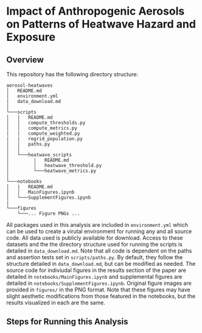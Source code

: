 # Impact of Anthropogenic Aerosols on Patterns of Heatwave Hazard and Exposure

## Overview

This repository has the following directory structure:
```
aerosol-heatwaves
│   README.md
│   environment.yml
|   data_download.md
│
└───scripts
│   |   README.md
│   │   compute_thresholds.py
│   │   compute_metrics.py
|   |   compute_weighted.py
|   |   regrid_population.py
│   │   paths.py
│   │
│   └───heatwave_scripts
│         |   README.md
│         │   heatwave_threshold.py
│         └───heatwave_metrics.py
│   
└───notebooks
│   |   README.md
│   │   MainFigures.ipynb
│   └───SupplementFigures.ipynb
|
└───figures
    └───... Figure PNGs ...
```
All packages used in this analysis are included in `environment.yml` which can be used to create a virutal environment for running any and all source code.
All data used is publicly available for download. Access to these datasets and the the directory structure used for running the scripts is detailed in `data_download.md`. Note that all code is dependent on the paths and assertion tests set in `scripts/paths.py`. By default, they follow the structure detailed in `data_download.md`, but can be modified as needed.
The source code for indiviudal figures in the results section of the paper are detailed in `notebooks/MainFigures.ipynb` and supplemental figures are detailed in `notebooks/SupplementFigures.ipynb`.
Original figure images are provided in `figures/` in the PNG format. Note that these figures may have slight aesthetic modifications from those featured in the notebooks, but the results visualized in each are the same.

## Steps for Running this Analysis
